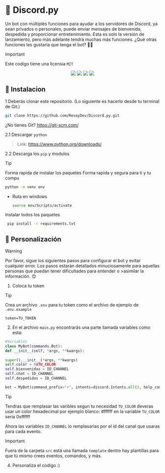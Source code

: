 # 🐍 Discord.py

Un bot con múltiples funciones para ayudar a los servidores de Discord, ya sean privados o personales, puede enviar mensajes de bienvenida, despedida y proporcionar entretenimiento. Esta es solo la versión de lanzamiento, pero más adelante tendrá muchas más funciones. ¿Qué otras funciones les gustaría que tenga el bot? 🤖🎉

>[!IMPORTANT]
>Este codigo tiene una licensia ``MIT``
<p align="center">
  
<img src="https://img.shields.io/badge/version-2.0-green"/> 
<img src="https://img.shields.io/badge/author-RevayDev-blue"/> 
<img src="https://img.shields.io/badge/licencia-MIT-red"/> 
<img src="https://img.shields.io/badge/aria-Bot de discord.py-yellow"/>
  
</p>

## 💾 Instalacion
 1 Deberás clonar este repositorio. (Lo siguiente es hacerlo desde tu terminal de Git.)
   ```Bash
   git clone https://github.com/RevayDev/Discord.py.git
   ```
   ¿No tienes Git? https://git-scm.com/

  
 2.1 Descargar ``python``
   > Link: https://www.python.org/downloads/

 2.2 Descarga los `pip` y modulos
   >[!TIP]
   >Forma rapida de instalar los paquetes
   > Forma rapida y segura para ti y tu compu
   ```Bash
   python -m venv env
   ```
  + Ruta en windows
       ```Bash
       source env/Scripts/activate
       ```
   Instalar todos los paquetes
  ```Bash
   pip install -r requirements.txt 
  ```
        
## 🎨 Personalización
>[!WARNING]
>Por favor, sigue los siguientes pasos para configurar el bot y evitar cualquier error. Los pasos estarán detallados minuciosamente para aquellas personas que puedan tener dificultades para entender o >asimilar la información. 😊

1. Coloca tu token
>[!TIP]
>Crea un archivo ``.env`` para tu token como el archivo de ejemplo de ``.env.example``
>```.env
>token=TU_TOKEN
>```
  
2. En el archivo `main.py` encontrarás una parte llamada variables como esta:
  ```Python
  #Variables
  class MyBot(commands.Bot):
  def __init__(self, *args, **kwargs):
    
  super().__init__(*args, **kwargs)
  self.color = 0xTU_COLOR
  self.bienvenidas = ID_CHANNEL
  self.chat = ID_CHANNEL
  self.despedidas = ID_CHANNEL

  bot = MyBot(command_prefix="+", intents=discord.Intents.all(), help_command=None)

  ```
  >[!TIP]
  >Tendras que remplasar las varibles segun tu necesidad `TU_COLOR` deveras usar un color hexadecimal
  > por ejemplo blanco: #ffffff en la variable `TU_COLOR` seria 0xffffff
  >
  > Ahora las variables `ID_CHANNEL` lo remplasarias por el id del canal que usaras para cada evento.
  
  >[!IMPORTANT]
  > Fuera de la carpeta `src` está una llamada `template` dentro hay plantillas para que tú mismo crees eventos, comandos, y más.


  4. Personaliza el codigo :)         
  
